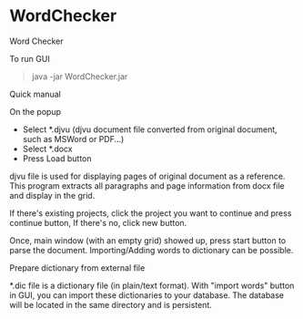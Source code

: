 WordChecker
===========

Word Checker

To run GUI 

> java -jar WordChecker.jar 


Quick manual

On the popup
- Select *.djvu (djvu document file converted from original document, such as MSWord or PDF...)
- Select *.docx
- Press Load button

djvu file is used for displaying pages of original document as a reference.
This program extracts all paragraphs and page information from docx file and display in the grid.

If there's existing projects, click the project you want to continue and press continue button,
If there's no, click new button.

Once, main window (with an empty grid) showed up, press start button to parse the document.
Importing/Adding words to dictionary can be possible.


Prepare dictionary from external file

*.dic file is a dictionary file (in plain/text format).
With "import words" button in GUI, you can import these dictionaries to your database.
The database will be located in the same directory and is persistent.


